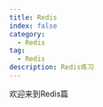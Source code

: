 ```yaml
---
title: Redis
index: false
category:
  - Redis
tag:
  - Redis
description: Redis练习
---    
```

欢迎来到Redis篇  